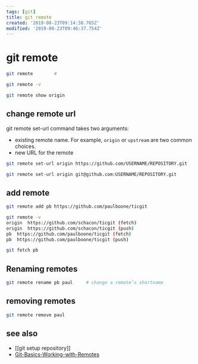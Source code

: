 ```yaml
---
tags: [git]
title: git remote
created: '2019-08-23T09:14:38.765Z'
modified: '2019-08-23T09:46:37.754Z'
---
```


# git remote

```sh
git remote        # 

git remote -v

git remote show origin
```

## change remote url
git remote set-url command takes two arguments:
- existing remote name. For example, `origin` or `upstream` are two common choices.
- new URL for the remote
```sh
git remote set-url origin https://github.com/USERNAME/REPOSITORY.git    # ssh -> https

git remote set-url origin git@github.com:USERNAME/REPOSITORY.git        # https -> ssh
```

## add remote
```sh
git remote add pb https://github.com/paulboone/ticgit

git remote -v
origin	https://github.com/schacon/ticgit (fetch)
origin	https://github.com/schacon/ticgit (push)
pb	https://github.com/paulboone/ticgit (fetch)
pb	https://github.com/paulboone/ticgit (push)

git fetch pb
```

## Renaming remotes 
```sh
git remote rename pb paul     # change a remote’s shortname
```

## removing remotes
```sh
git remote remove paul
```

## see also
- [[git setup repository]]
- [Git-Basics-Working-with-Remotes](https://git-scm.com/book/en/v2/Git-Basics-Working-with-Remotes)

